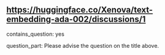 ## https://huggingface.co/Xenova/text-embedding-ada-002/discussions/1

contains_question: yes

question_part: Please advise the question on the title above.